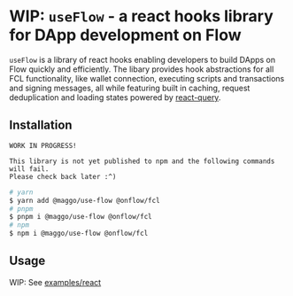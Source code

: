 # WIP: `useFlow` - a react hooks library for DApp development on Flow

`useFlow` is a library of react hooks enabling developers to build DApps on Flow quickly and efficiently.
The libary provides hook abstractions for all FCL functionality, like wallet connection, executing scripts and transactions and signing messages, all while featuring built in caching, request deduplication and loading states powered by [react-query](https://github.com/TanStack/query).

## Installation

```
WORK IN PROGRESS!

This library is not yet published to npm and the following commands will fail.
Please check back later :^)
```

```sh
# yarn
$ yarn add @maggo/use-flow @onflow/fcl
# pnpm
$ pnpm i @maggo/use-flow @onflow/fcl
# npm
$ npm i @maggo/use-flow @onflow/fcl
```

## Usage

WIP: See [examples/react](examples/react)
